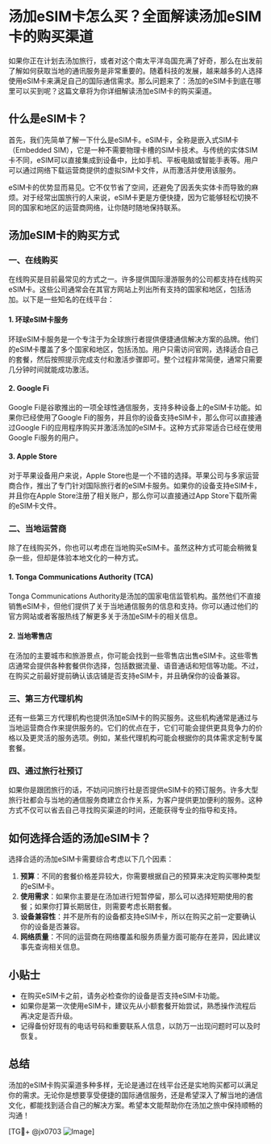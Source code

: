 # 汤加eSIM卡怎么买？全面解读汤加eSIM卡的购买渠道

如果你正在计划去汤加旅行，或者对这个南太平洋岛国充满了好奇，那么在出发前了解如何获取当地的通讯服务是非常重要的。随着科技的发展，越来越多的人选择使用eSIM卡来满足自己的国际通信需求。那么问题来了：汤加的eSIM卡到底在哪里可以买到呢？这篇文章将为你详细解读汤加eSIM卡的购买渠道。

## 什么是eSIM卡？

首先，我们先简单了解一下什么是eSIM卡。eSIM卡，全称是嵌入式SIM卡（Embedded SIM），它是一种不需要物理卡槽的SIM卡技术。与传统的实体SIM卡不同，eSIM可以直接集成到设备中，比如手机、平板电脑或智能手表等。用户可以通过网络下载运营商提供的虚拟SIM卡文件，从而激活并使用该服务。

eSIM卡的优势显而易见。它不仅节省了空间，还避免了因丢失实体卡而导致的麻烦。对于经常出国旅行的人来说，eSIM卡更是方便快捷，因为它能够轻松切换不同的国家和地区的运营商网络，让你随时随地保持联系。

## 汤加eSIM卡的购买方式

### 一、在线购买

在线购买是目前最常见的方式之一。许多提供国际漫游服务的公司都支持在线购买eSIM卡。这些公司通常会在其官方网站上列出所有支持的国家和地区，包括汤加。以下是一些知名的在线平台：

#### 1. 环球eSIM卡服务
环球eSIM卡服务是一个专注于为全球旅行者提供便捷通信解决方案的品牌。他们的eSIM卡覆盖了多个国家和地区，包括汤加。用户只需访问官网，选择适合自己的套餐，然后按照提示完成支付和激活步骤即可。整个过程非常简便，通常只需要几分钟时间就能成功激活。

#### 2. Google Fi
Google Fi是谷歌推出的一项全球性通信服务，支持多种设备上的eSIM卡功能。如果你已经使用了Google Fi的服务，并且你的设备支持eSIM卡，那么你可以直接通过Google Fi的应用程序购买并激活汤加的eSIM卡。这种方式非常适合已经在使用Google Fi服务的用户。

#### 3. Apple Store
对于苹果设备用户来说，Apple Store也是一个不错的选择。苹果公司与多家运营商合作，推出了专门针对国际旅行者的eSIM卡服务。如果你的设备支持eSIM卡，并且你在Apple Store注册了相关账户，那么你可以直接通过App Store下载所需的eSIM卡文件。

### 二、当地运营商

除了在线购买外，你也可以考虑在当地购买eSIM卡。虽然这种方式可能会稍微复杂一些，但却是体验本地文化的一种方式。

#### 1. Tonga Communications Authority (TCA)
Tonga Communications Authority是汤加的国家电信监管机构。虽然他们不直接销售eSIM卡，但他们提供了关于当地通信服务的信息和支持。你可以通过他们的官方网站或者客服热线了解更多关于汤加eSIM卡的相关信息。

#### 2. 当地零售店
在汤加的主要城市和旅游景点，你可能会找到一些零售店出售eSIM卡。这些零售店通常会提供各种套餐供你选择，包括数据流量、语音通话和短信等功能。不过，在购买之前最好提前确认该店铺是否支持eSIM卡，并且确保你的设备兼容。

### 三、第三方代理机构

还有一些第三方代理机构也提供汤加eSIM卡的购买服务。这些机构通常是通过与当地运营商合作来提供服务的。它们的优点在于，它们可能会提供更具竞争力的价格以及更灵活的服务选项。例如，某些代理机构可能会根据你的具体需求定制专属套餐。

### 四、通过旅行社预订

如果你是跟团旅行的话，不妨问问旅行社是否提供eSIM卡的预订服务。许多大型旅行社都会与当地的通信服务商建立合作关系，为客户提供更加便利的服务。这种方式不仅可以省去自己寻找购买渠道的时间，还能获得专业的指导和支持。

## 如何选择合适的汤加eSIM卡？

选择合适的汤加eSIM卡需要综合考虑以下几个因素：

1. **预算**：不同的套餐价格差异较大，你需要根据自己的预算来决定购买哪种类型的eSIM卡。
2. **使用需求**：如果你主要是在汤加进行短暂停留，那么可以选择短期使用的套餐；如果你打算长期居住，则需要考虑长期套餐。
3. **设备兼容性**：并不是所有的设备都支持eSIM卡，所以在购买之前一定要确认你的设备是否兼容。
4. **网络质量**：不同的运营商在网络覆盖和服务质量方面可能存在差异，因此建议事先查询相关信息。

## 小贴士

- 在购买eSIM卡之前，请务必检查你的设备是否支持eSIM卡功能。
- 如果你是第一次使用eSIM卡，建议先从小额套餐开始尝试，熟悉操作流程后再决定是否升级。
- 记得备份好现有的电话号码和重要联系人信息，以防万一出现问题时可以及时恢复。

## 总结

汤加的eSIM卡购买渠道多种多样，无论是通过在线平台还是实地购买都可以满足你的需求。无论你是想要享受便捷的国际通信服务，还是希望深入了解当地的通信文化，都能找到适合自己的解决方案。希望本文能帮助你在汤加之旅中保持顺畅的沟通！

[TG💪+ @jx0703 ![Image](https://github.com/user-attachments/assets/dbca1d08-cadb-493c-b0ec-ad6f7a83f270)]